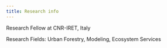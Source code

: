```yaml
---
title: Research info
---
```


Research Fellow at CNR-IRET, Italy

Research Fields: Urban Forestry, Modeling, Ecosystem Services
